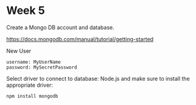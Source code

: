 # Week 5  
  
Create a Mongo DB account and database.  
  
https://docs.mongodb.com/manual/tutorial/getting-started  

New User

```
username: MyUserName
password: MySecretPassword

```

Select driver to connect to database: Node.js and make sure to install the appropriate driver:  
  
```
npm install mongodb
```
